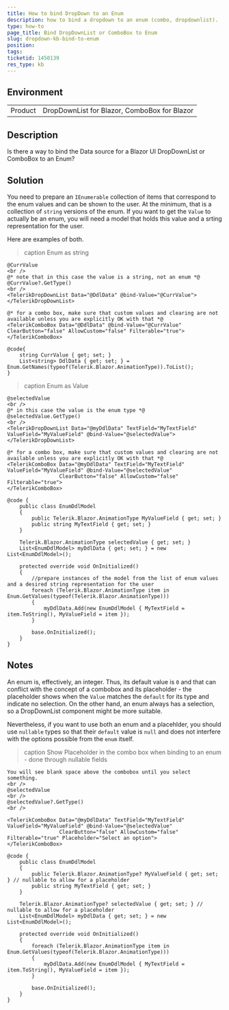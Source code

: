 ```yaml
---
title: How to bind DropDown to an Enum
description: how to bind a dropdown to an enum (combo, dropdownlist).
type: how-to
page_title: Bind DropDownList or ComboBox to Enum
slug: dropdown-kb-bind-to-enum
position: 
tags: 
ticketid: 1450139
res_type: kb
---
```


## Environment
<table>
	<tbody>
		<tr>
			<td>Product</td>
			<td>DropDownList for Blazor, ComboBox for Blazor</td>
		</tr>
	</tbody>
</table>


## Description
Is there a way to bind the Data source for a Blazor UI DropDownList or ComboBox to an Enum?

## Solution
You need to prepare an `IEnumerable` collection of items that correspond to the enum values and can be shown to the user. At the minimum, that is a collection of `string` versions of the enum. If you want to get the `Value` to actually be an enum, you will need a model that holds this value and a srting representation for the user.

Here are examples of both.

>caption Enum as string

````CSHTML
@CurrValue
<br />
@* note that in this case the value is a string, not an enum *@
@CurrValue?.GetType()
<br />
<TelerikDropDownList Data="@DdlData" @bind-Value="@CurrValue"></TelerikDropDownList>

@* for a combo box, make sure that custom values and clearing are not available unless you are explicitly OK with that *@
<TelerikComboBox Data="@DdlData" @bind-Value="@CurrValue" ClearButton="false" AllowCustom="false" Filterable="true"></TelerikComboBox>

@code{
    string CurrValue { get; set; }
    List<string> DdlData { get; set; } = Enum.GetNames(typeof(Telerik.Blazor.AnimationType)).ToList();
}
````

>caption Enum as Value

````CSHTML
@selectedValue
<br />
@* in this case the value is the enum type *@
@selectedValue.GetType()
<br />
<TelerikDropDownList Data="@myDdlData" TextField="MyTextField" ValueField="MyValueField" @bind-Value="@selectedValue">
</TelerikDropDownList>

@* for a combo box, make sure that custom values and clearing are not available unless you are explicitly OK with that *@
<TelerikComboBox Data="@myDdlData" TextField="MyTextField" ValueField="MyValueField" @bind-Value="@selectedValue"
                 ClearButton="false" AllowCustom="false" Filterable="true">
</TelerikComboBox>

@code {
    public class EnumDdlModel
    {
        public Telerik.Blazor.AnimationType MyValueField { get; set; }
        public string MyTextField { get; set; }
    }

    Telerik.Blazor.AnimationType selectedValue { get; set; }
    List<EnumDdlModel> myDdlData { get; set; } = new List<EnumDdlModel>();

    protected override void OnInitialized()
    {
        //prepare instances of the model from the list of enum values and a desired string representation for the user
        foreach (Telerik.Blazor.AnimationType item in Enum.GetValues(typeof(Telerik.Blazor.AnimationType)))
        {
            myDdlData.Add(new EnumDdlModel { MyTextField = item.ToString(), MyValueField = item });
        }

        base.OnInitialized();
    }
}
````

## Notes

An enum is, effectively, an integer. Thus, its default value is `0` and that can conflict with the concept of a combobox and its placeholder - the placeholder shows when the `Value` matches the `default` for its type and indicate no selection. On the other hand, an enum always has a selection, so a DropDownList component might be more suitable.

Nevertheless, if you want to use both an enum and a placehlder, you should use `nullable` types so that their `default` value is `null` and does not interfere with the options possible from the `enum` itself.

>caption Show Placeholder in the combo box when binding to an enum - done through nullable fields

````CSHTML
You will see blank space above the combobox until you select something.
<br />
@selectedValue
<br />
@selectedValue?.GetType()
<br />

<TelerikComboBox Data="@myDdlData" TextField="MyTextField" ValueField="MyValueField" @bind-Value="@selectedValue"
                 ClearButton="false" AllowCustom="false" Filterable="true" Placeholder="Select an option">
</TelerikComboBox>

@code {
    public class EnumDdlModel
    {
        public Telerik.Blazor.AnimationType? MyValueField { get; set; } // nullable to allow for a placeholder
        public string MyTextField { get; set; }
    }

    Telerik.Blazor.AnimationType? selectedValue { get; set; } // nullable to allow for a placeholder
    List<EnumDdlModel> myDdlData { get; set; } = new List<EnumDdlModel>();

    protected override void OnInitialized()
    {
        foreach (Telerik.Blazor.AnimationType item in Enum.GetValues(typeof(Telerik.Blazor.AnimationType)))
        {
            myDdlData.Add(new EnumDdlModel { MyTextField = item.ToString(), MyValueField = item });
        }

        base.OnInitialized();
    }
}
````

